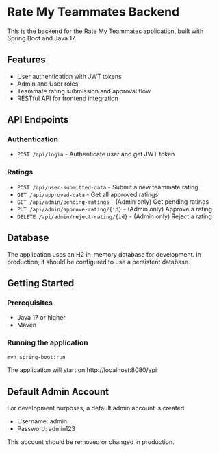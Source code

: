 # Rate My Teammates Backend

This is the backend for the Rate My Teammates application, built with Spring Boot and Java 17.

## Features

- User authentication with JWT tokens
- Admin and User roles
- Teammate rating submission and approval flow
- RESTful API for frontend integration

## API Endpoints

### Authentication
- `POST /api/login` - Authenticate user and get JWT token

### Ratings
- `POST /api/user-submitted-data` - Submit a new teammate rating
- `GET /api/approved-data` - Get all approved ratings
- `GET /api/admin/pending-ratings` - (Admin only) Get pending ratings
- `PUT /api/admin/approve-rating/{id}` - (Admin only) Approve a rating
- `DELETE /api/admin/reject-rating/{id}` - (Admin only) Reject a rating

## Database

The application uses an H2 in-memory database for development. In production, it should be configured to use a persistent database.

## Getting Started

### Prerequisites
- Java 17 or higher
- Maven

### Running the application

```bash
mvn spring-boot:run
```

The application will start on http://localhost:8080/api

## Default Admin Account

For development purposes, a default admin account is created:
- Username: admin
- Password: admin123

This account should be removed or changed in production. 